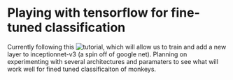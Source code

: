 # Playing with tensorflow for fine-tuned classification

Currently following this ![tutorial](https://medium.com/@linjunghsuan/create-a-simple-image-classifier-using-tensorflow-a7061635984a), which will allow us to train and add a new layer to inceptionnet-v3 (a spin off of google net). Planning on experimenting with several architectures and paramaters to see what will work well for fined tuned classificaiton of monkeys.
